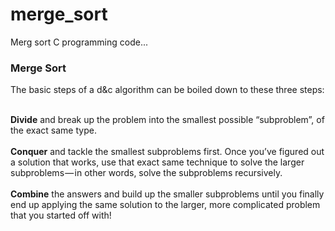 # merge_sort
Merg sort C programming code...

<h3>Merge Sort</h3>
The basic steps of a d&c algorithm can be boiled down to these three steps:<br><br>

<strong>Divide</strong> and break up the problem into the smallest possible “subproblem”, of the exact same type.<br><br>
<strong>Conquer</strong> and tackle the smallest subproblems first. Once you’ve figured out a solution that works, use that exact same technique to solve the larger subproblems — in other words, solve the subproblems recursively.<br><br>
<strong>Combine</strong> the answers and build up the smaller subproblems until you finally end up applying the same solution to the larger, more complicated problem that you started off with!<br><br>
